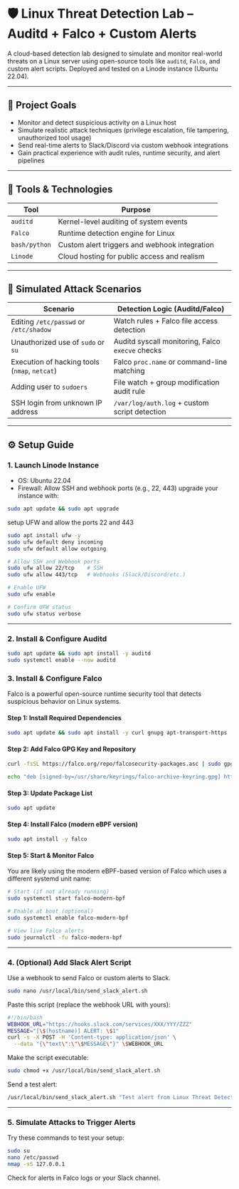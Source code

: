 # 🛡️ Linux Threat Detection Lab – Auditd + Falco + Custom Alerts

A cloud-based detection lab designed to simulate and monitor real-world threats on a Linux server using open-source tools like `auditd`, `Falco`, and custom alert scripts. Deployed and tested on a Linode instance (Ubuntu 22.04).

---

## 🚀 Project Goals

- Monitor and detect suspicious activity on a Linux host
- Simulate realistic attack techniques (privilege escalation, file tampering, unauthorized tool usage)
- Send real-time alerts to Slack/Discord via custom webhook integrations
- Gain practical experience with audit rules, runtime security, and alert pipelines

---

## 🧰 Tools & Technologies

| Tool        | Purpose                                       |
|-------------|-----------------------------------------------|
| `auditd`    | Kernel-level auditing of system events        |
| `Falco`     | Runtime detection engine for Linux            |
| `bash/python` | Custom alert triggers and webhook integration |
| `Linode`    | Cloud hosting for public access and realism   |

---

## 🧪 Simulated Attack Scenarios

| Scenario                                              | Detection Logic (Auditd/Falco)                   |
|-------------------------------------------------------|--------------------------------------------------|
| Editing `/etc/passwd` or `/etc/shadow`               | Watch rules + Falco file access detection        |
| Unauthorized use of `sudo` or `su`                   | Auditd syscall monitoring, Falco `execve` checks |
| Execution of hacking tools (`nmap`, `netcat`)        | Falco `proc.name` or command-line matching       |
| Adding user to `sudoers`                             | File watch + group modification audit rule       |
| SSH login from unknown IP address                    | `/var/log/auth.log` + custom script detection    |

---

## ⚙️ Setup Guide

### 1. Launch Linode Instance
- OS: Ubuntu 22.04
- Firewall: Allow SSH and webhook ports (e.g., 22, 443)
upgrade your instance with:
```bash
sudo apt update && sudo apt upgrade
```
setup UFW and allow the ports 22 and 443
```bash
sudo apt install ufw -y
sudo ufw default deny incoming
sudo ufw default allow outgoing

# Allow SSH and Webhook ports
sudo ufw allow 22/tcp    # SSH
sudo ufw allow 443/tcp   # Webhooks (Slack/Discord/etc.)

# Enable UFW
sudo ufw enable

# Confirm UFW status
sudo ufw status verbose
```

---

### 2. Install & Configure Auditd
```bash
sudo apt update && sudo apt install -y auditd
sudo systemctl enable --now auditd
```

### 3. Install & Configure Falco

Falco is a powerful open-source runtime security tool that detects suspicious behavior on Linux systems.

#### Step 1: Install Required Dependencies

```bash
sudo apt update && sudo apt install -y curl gnupg apt-transport-https
```

#### Step 2: Add Falco GPG Key and Repository

```bash
curl -fsSL https://falco.org/repo/falcosecurity-packages.asc | sudo gpg --dearmor -o /usr/share/keyrings/falco-archive-keyring.gpg

echo "deb [signed-by=/usr/share/keyrings/falco-archive-keyring.gpg] https://download.falco.org/packages/deb stable main" | sudo tee /etc/apt/sources.list.d/falcosecurity.list
```

#### Step 3: Update Package List

```bash
sudo apt update
```

#### Step 4: Install Falco (modern eBPF version)

```bash
sudo apt install -y falco
```

#### Step 5: Start & Monitor Falco

You are likely using the modern eBPF-based version of Falco which uses a different systemd unit name:

```bash
# Start (if not already running)
sudo systemctl start falco-modern-bpf

# Enable at boot (optional)
sudo systemctl enable falco-modern-bpf

# View live Falco alerts
sudo journalctl -fu falco-modern-bpf
```
---

### 4. (Optional) Add Slack Alert Script

Use a webhook to send Falco or custom alerts to Slack.

```bash
sudo nano /usr/local/bin/send_slack_alert.sh
```

Paste this script (replace the webhook URL with yours):

```bash
#!/bin/bash
WEBHOOK_URL="https://hooks.slack.com/services/XXX/YYY/ZZZ"
MESSAGE="[\$(hostname)] ALERT: \$1"
curl -s -X POST -H 'Content-type: application/json' \
  --data "{\"text\":\"\$MESSAGE\"}" \$WEBHOOK_URL
```

Make the script executable:

```bash
sudo chmod +x /usr/local/bin/send_slack_alert.sh
```

Send a test alert:

```bash
/usr/local/bin/send_slack_alert.sh "Test alert from Linux Threat Detection Lab"
```

---

### 5. Simulate Attacks to Trigger Alerts

Try these commands to test your setup:

```bash
sudo su
nano /etc/passwd
nmap -sS 127.0.0.1
```

Check for alerts in Falco logs or your Slack channel.
